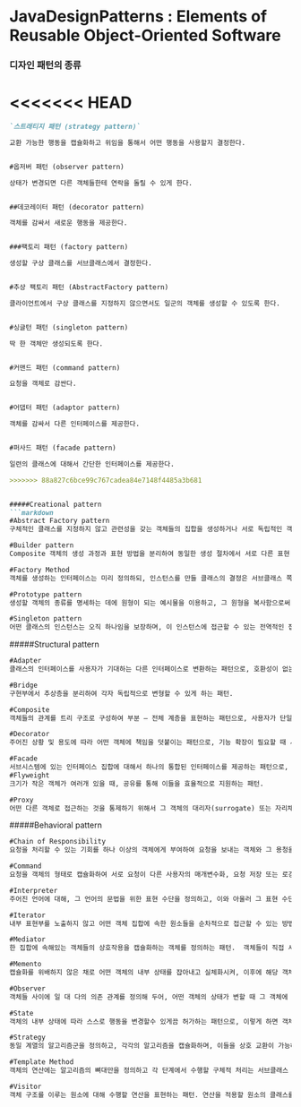 # JavaDesignPatterns : Elements of Reusable Object-Oriented Software


### 디자인 패턴의 종류

<<<<<<< HEAD
=======
```markdown
`스트래티지 패턴 (strategy pattern)`

교환 가능한 행동을 캡슐화하고 위임을 통해서 어떤 행동을 사용할지 결정한다.


#옵저버 패턴 (observer pattern)

상태가 변경되면 다른 객체들한테 연락을 돌릴 수 있게 한다.


##데코레이터 패턴 (decorator pattern)

객체를 감싸서 새로운 행동을 제공한다.


###팩토리 패턴 (factory pattern)

생성할 구상 클래스를 서브클래스에서 결정한다.


#추상 팩토리 패턴 (AbstractFactory pattern)

클라이언트에서 구상 클래스를 지정하지 않으면서도 일군의 객체를 생성할 수 있도록 한다.


#싱글턴 패턴 (singleton pattern)

딱 한 객체만 생성되도록 한다.


#커맨드 패턴 (command pattern)

요청을 객체로 감싼다.


#어댑터 패턴 (adaptor pattern)

객체를 감싸서 다른 인터페이스를 제공한다.


#퍼사드 패턴 (facade pattern)

일련의 클래스에 대해서 간단한 인터페이스를 제공한다.

>>>>>>> 88a827c6bce99c767cadea84e7148f4485a3b681


#####Creational pattern
```markdown
#Abstract Factory pattern
구체적인 클래스를 지정하지 않고 관련성을 갖는 객체들의 집합을 생성하거나 서로 독립적인 객체들의 집합을 생성할 수 있는 인터페이스를 제공하는 패턴.

#Builder pattern
Composite 객체의 생성 과정과 표현 방법을 분리하여 동일한 생성 절차에서 서로 다른 표현 결과를 만들 수 있게 하는 패턴

#Factory Method
객체를 생성하는 인터페이스는 미리 정의하되, 인스턴스를 만들 클래스의 결정은 서브클래스 쪽에서 내리는 패턴. 클래스의 인스턴스를 만드는 시점을 서브클래스로 미룸.

#Prototype pattern
생성할 객체의 종류를 명세하는 데에 원형이 되는 예시물을 이용하고, 그 원형을 복사함으로써 새로운 객체를 생성하는 패턴.

#Singleton pattern
어떤 클래스의 인스턴스는 오직 하나임을 보장하며, 이 인스턴스에 접근할 수 있는 전역적인 접촉점을 제공하는 패턴.
```

#####Structural pattern
```markdown
#Adapter
클래스의 인터페이스를 사용자가 기대하는 다른 인터페이스로 변환하는 패턴으로, 호환성이 없는 인터페이스 때문에 함께 동작할 수 없는 클래스들이 함께 작동하도록 해 줌.

#Bridge
구현부에서 추상층을 분리하여 각자 독립적으로 변형할 수 있게 하는 패턴.

#Composite
객체들의 관계를 트리 구조로 구성하여 부분 – 전체 계층을 표현하는 패턴으로, 사용자가 단일 객체와 복합 객체 모두 동일하게 다루도록 할 수 있음

#Decorator
주어진 상황 및 용도에 따라 어떤 객체에 책임을 덧붙이는 패턴으로, 기능 확장이 필요할 때 서브클래싱 대신 쓸 수 있는 대안이 될 수 있음.

#Facade
서브시스템에 있는 인터페이스 집합에 대해서 하나의 통합된 인터페이스를 제공하는 패턴으로, 서브시스템을 좀더 사용하기 편하게 만드는 상위 수준의 인터페이스를 정의함.
#Flyweight
크기가 작은 객체가 여러개 있을 때, 공유를 통해 이들을 효율적으로 지원하는 패턴.

#Proxy
어떤 다른 객체로 접근하는 것을 통제하기 위해서 그 객체의 대리자(surrogate) 또는 자리채움자(placeholder)를 제공하는 패턴.
```

#####Behavioral pattern
```markdown
#Chain of Responsibility
요청을 처리할 수 있는 기회를 하나 이상의 객체에게 부여하여 요청을 보내는 객체와 그 용청을 받는 객체 사이의 결합을 피하는 패턴. 요청을 받을 수 있는 객체를 연쇄적으로 묶고, 실제 요청을 처리할 객체를 만날 때까지 객체 고리를 따라서 요청을 전달.

#Command
요청을 객체의 형태로 캡슐화하여 서로 요청이 다른 사용자의 매개변수화, 요청 저장 또는 로깅, 그리고 연산의 취소를 지원하게 만드는 패턴.

#Interpreter
주어진 언어에 대해, 그 언어의 문법을 위한 표현 수단을 정의하고, 이와 아울러 그 표현 수단을 사용하여 해당 언어로 작성된 문장을 해서하는 해석기를 정의하는 패턴.

#Iterator
내부 표현부를 노출하지 않고 어떤 객체 집합에 속한 원소들을 순차적으로 접근할 수 있는 방법을 제공하는 패턴.

#Mediator
한 집합에 속해있는 객체들의 상호작용을 캡슐화하는 객체를 정의하는 패턴.  객체들이 직접 서로를 참조하지 않도록 함으로써 객체들 사이의 소결합(loose coupling)을 촉진시키며, 개발자가 객체들의 상호작용을 독립적으로 다양화시킬 수 있게 만듬.

#Memento
캡슐화를 위배하지 않은 채로 어떤 객체의 내부 상태를 잡아내고 실체화시켜, 이후에 해당 객체가 그 상태로 되돌아올 수 있도록 하는 패턴.

#Observer
객체들 사이에 일 대 다의 의존 관계를 정의해 두어, 어떤 객체의 상태가 변할 때 그 객체에 의존성을 가진 가른 객체들이 그 변화를 통지받고 자동으로 갱신될 수 있게 만드는 패턴.

#State
객체의 내부 상태에 따라 스스로 행동을 변경할수 있게끔 허가하는 패턴으로, 이렇게 하면 객체는 마치 자신의 클래스를 바꾸는 것처럼 보임.

#Strategy
동일 계열의 알고리즘군을 정의하고, 각각의 알고리즘을 캡슐화하며, 이들을 상호 교환이 가능하도록 만드는 패턴. 알고리즘을 상요하는 사용자와 상관없이 독립적으로 알고리즘을 다양하게 변경할 수 있게 할수 있다.

#Template Method
객체의 연산에는 알고리즘의 뼈대만을 정의하고 각 단계에서 수행할 구체적 처리는 서브클래스 쪽으로 미루는 패턴. 알고리즘의 구조 자체는 그대로 놔둔 채 알고리즘 각 단계의 처리를 서브클래스에서 재정의할 수 있게 함.

#Visitor
객체 구조를 이루는 원소에 대해 수행할 연산을 표현하는 패턴. 연산을 적용할 원소의 클래스를 변경하지 않고도 새로운 연산을 정의할 수 있음.
```




